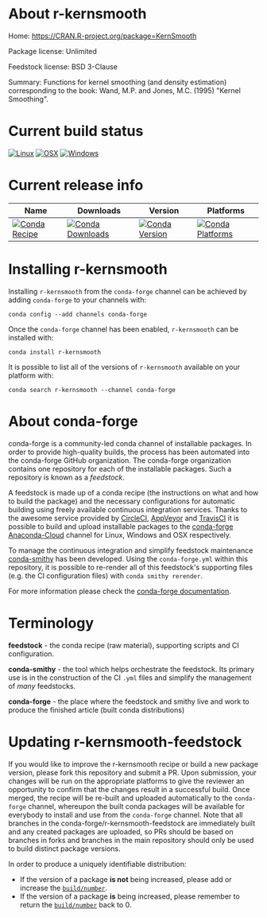 About r-kernsmooth
==================

Home: https://CRAN.R-project.org/package=KernSmooth

Package license: Unlimited

Feedstock license: BSD 3-Clause

Summary: Functions for kernel smoothing (and density estimation) corresponding to the book:  Wand, M.P. and Jones, M.C. (1995) "Kernel Smoothing".



Current build status
====================

[![Linux](https://img.shields.io/circleci/project/github/conda-forge/r-kernsmooth-feedstock/master.svg?label=Linux)](https://circleci.com/gh/conda-forge/r-kernsmooth-feedstock)
[![OSX](https://img.shields.io/travis/conda-forge/r-kernsmooth-feedstock/master.svg?label=macOS)](https://travis-ci.org/conda-forge/r-kernsmooth-feedstock)
[![Windows](https://img.shields.io/appveyor/ci/conda-forge/r-kernsmooth-feedstock/master.svg?label=Windows)](https://ci.appveyor.com/project/conda-forge/r-kernsmooth-feedstock/branch/master)

Current release info
====================

| Name | Downloads | Version | Platforms |
| --- | --- | --- | --- |
| [![Conda Recipe](https://img.shields.io/badge/recipe-r--kernsmooth-green.svg)](https://anaconda.org/conda-forge/r-kernsmooth) | [![Conda Downloads](https://img.shields.io/conda/dn/conda-forge/r-kernsmooth.svg)](https://anaconda.org/conda-forge/r-kernsmooth) | [![Conda Version](https://img.shields.io/conda/vn/conda-forge/r-kernsmooth.svg)](https://anaconda.org/conda-forge/r-kernsmooth) | [![Conda Platforms](https://img.shields.io/conda/pn/conda-forge/r-kernsmooth.svg)](https://anaconda.org/conda-forge/r-kernsmooth) |

Installing r-kernsmooth
=======================

Installing `r-kernsmooth` from the `conda-forge` channel can be achieved by adding `conda-forge` to your channels with:

```
conda config --add channels conda-forge
```

Once the `conda-forge` channel has been enabled, `r-kernsmooth` can be installed with:

```
conda install r-kernsmooth
```

It is possible to list all of the versions of `r-kernsmooth` available on your platform with:

```
conda search r-kernsmooth --channel conda-forge
```


About conda-forge
=================

conda-forge is a community-led conda channel of installable packages.
In order to provide high-quality builds, the process has been automated into the
conda-forge GitHub organization. The conda-forge organization contains one repository
for each of the installable packages. Such a repository is known as a *feedstock*.

A feedstock is made up of a conda recipe (the instructions on what and how to build
the package) and the necessary configurations for automatic building using freely
available continuous integration services. Thanks to the awesome service provided by
[CircleCI](https://circleci.com/), [AppVeyor](https://www.appveyor.com/)
and [TravisCI](https://travis-ci.org/) it is possible to build and upload installable
packages to the [conda-forge](https://anaconda.org/conda-forge)
[Anaconda-Cloud](https://anaconda.org/) channel for Linux, Windows and OSX respectively.

To manage the continuous integration and simplify feedstock maintenance
[conda-smithy](https://github.com/conda-forge/conda-smithy) has been developed.
Using the ``conda-forge.yml`` within this repository, it is possible to re-render all of
this feedstock's supporting files (e.g. the CI configuration files) with ``conda smithy rerender``.

For more information please check the [conda-forge documentation](https://conda-forge.org/docs/).

Terminology
===========

**feedstock** - the conda recipe (raw material), supporting scripts and CI configuration.

**conda-smithy** - the tool which helps orchestrate the feedstock.
                   Its primary use is in the construction of the CI ``.yml`` files
                   and simplify the management of *many* feedstocks.

**conda-forge** - the place where the feedstock and smithy live and work to
                  produce the finished article (built conda distributions)


Updating r-kernsmooth-feedstock
===============================

If you would like to improve the r-kernsmooth recipe or build a new
package version, please fork this repository and submit a PR. Upon submission,
your changes will be run on the appropriate platforms to give the reviewer an
opportunity to confirm that the changes result in a successful build. Once
merged, the recipe will be re-built and uploaded automatically to the
`conda-forge` channel, whereupon the built conda packages will be available for
everybody to install and use from the `conda-forge` channel.
Note that all branches in the conda-forge/r-kernsmooth-feedstock are
immediately built and any created packages are uploaded, so PRs should be based
on branches in forks and branches in the main repository should only be used to
build distinct package versions.

In order to produce a uniquely identifiable distribution:
 * If the version of a package **is not** being increased, please add or increase
   the [``build/number``](https://conda.io/docs/user-guide/tasks/build-packages/define-metadata.html#build-number-and-string).
 * If the version of a package **is** being increased, please remember to return
   the [``build/number``](https://conda.io/docs/user-guide/tasks/build-packages/define-metadata.html#build-number-and-string)
   back to 0.
